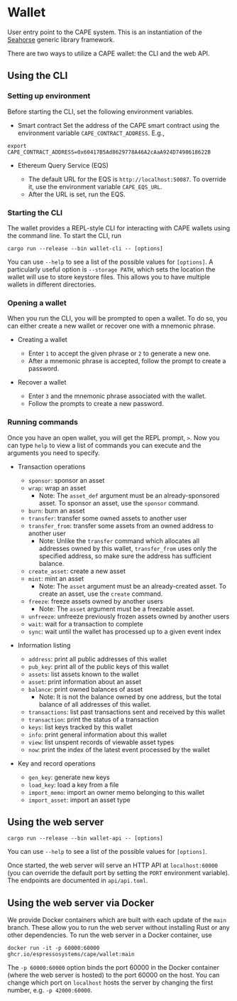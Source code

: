 # Wallet

User entry point to the CAPE system. This is an instantiation of the
[Seahorse](https://github.com/EspressoSystems/seahorse) generic library framework.

There are two ways to utilize a CAPE wallet: the CLI and the web API.

## Using the CLI

### Setting up environment

Before starting the CLI, set the following environment variables.

- Smart contract
  Set the address of the CAPE smart contract using the environment variable `CAPE_CONTRACT_ADDRESS`. E.g.,

```
export CAPE_CONTRACT_ADDRESS=0x60417B5Ad8629778A46A2cAaA924D7498618622B
```

- Ethereum Query Service (EQS)

  - The default URL for the EQS is `http://localhost:50087`. To override it, use the environment variable `CAPE_EQS_URL`.
  - After the URL is set, run the EQS.

### Starting the CLI

The wallet provides a REPL-style CLI for interacting with CAPE wallets using the command line. To
start the CLI, run

```
cargo run --release --bin wallet-cli -- [options]
```

You can use `--help` to see a list of the possible values for `[options]`. A particularly useful
option is `--storage PATH`, which sets the location the wallet will use to store keystore files.
This allows you to have multiple wallets in different directories.

### Opening a wallet

When you run the CLI, you will be prompted to open a wallet. To do so, you can either create a new wallet or recover one with a mnemonic phrase.

- Creating a wallet

  - Enter `1` to accept the given phrase or `2` to generate a new one.
  - After a mnemonic phrase is accepted, follow the prompt to create a password.

- Recover a wallet

  - Enter `3` and the mnemonic phrase associated with the wallet.
  - Follow the prompts to create a new password.

### Running commands

Once you have an open wallet, you will get the REPL prompt, `>`. Now you can type `help` to view a list of commands you can execute and the arguments you need to specify.

- Transaction operations

  - `sponsor`: sponsor an asset
  - `wrap`: wrap an asset
    - Note: The `asset_def` argument must be an already-sponsored asset. To sponsor an asset, use the `sponsor` command.
  - `burn`: burn an asset
  - `transfer`: transfer some owned assets to another user
  - `transfer_from`: transfer some assets from an owned address to another user
    - Note: Unlike the `transfer` command which allocates all addresses owned by this wallet, `transfer_from` uses only the specified address, so make sure the address has sufficient balance.
  - `create_asset`: create a new asset
  - `mint`: mint an asset
    - Note: The `asset` argument must be an already-created asset. To create an asset, use the `create` command.
  - `freeze`: freeze assets owned by another users
    - Note: The `asset` argument must be a freezable asset.
  - `unfreeze`: unfreeze previously frozen assets owned by another users
  - `wait`: wait for a transaction to complete
  - `sync`: wait until the wallet has processed up to a given event index

- Information listing

  - `address`: print all public addresses of this wallet
  - `pub_key`: print all of the public keys of this wallet
  - `assets`: list assets known to the wallet
  - `asset`: print information about an asset
  - `balance`: print owned balances of asset
    - Note: It is not the balance owned by one address, but the total balance of all addresses of this wallet.
  - `transactions`: list past transactions sent and received by this wallet
  - `transaction`: print the status of a transaction
  - `keys`: list keys tracked by this wallet
  - `info`: print general information about this wallet
  - `view`: list unspent records of viewable asset types
  - `now`: print the index of the latest event processed by the wallet

- Key and record operations

  - `gen_key`: generate new keys
  - `load_key`: load a key from a file
  - `import_memo`: import an owner memo belonging to this wallet
  - `import_asset`: import an asset type

## Using the web server

```
cargo run --release --bin wallet-api -- [options]
```

You can use `--help` to see a list of the possible values for `[options]`.

Once started, the web server will serve an HTTP API at `localhost:60000` (you can override the
default port by setting the `PORT` environment variable). The endpoints are documented in
`api/api.toml`.

## Using the web server via Docker

We provide Docker containers which are built with each update of the `main` branch. These allow you
to run the web server without installing Rust or any other dependencies. To run the web server in a
Docker container, use

```
docker run -it -p 60000:60000  ghcr.io/espressosystems/cape/wallet:main
```

The `-p 60000:60000` option binds the port 60000 in the Docker container (where the web server is
hosted) to the port 60000 on the host. You can change which port on `localhost` hosts the server by
changing the first number, e.g. `-p 42000:60000`.
